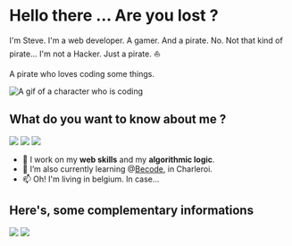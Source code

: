 # Hello there ... Are you lost ?

I'm Steve. I'm a web developer. A gamer. And a pirate. No. Not that kind of pirate... 
I'm not a Hacker. Just a pirate. :sailboat:

A pirate who loves coding some things.

<img src="https://media4.giphy.com/media/qgQUggAC3Pfv687qPC/giphy.gif?cid=ecf05e47h81ppw7g4hkephhsteu31hkp4iwclw83w2f8m5h3&rid=giphy.gif&ct=g" alt="A gif of a character who is coding">


## What do you want to know about me ?

<img src="https://img.shields.io/badge/A_junior-Web_Dev-informational?style=for-the-badge&logo=appveyor"> <img src="https://img.shields.io/badge/A_cool-Pirate-black?style=for-the-badge&logo=appveyor"> <img src="https://img.shields.io/badge/A crazy-rolist_Game_Master-red?style=for-the-badge&logo=appveyor">

- 🔭 I work on my **web skills** and my **algorithmic logic**.
- 🌱 I’m also currently learning @<a href="www.becode.org" target="_blank">Becode</a>, in Charleroi.
- 📫 Oh! I'm living in belgium. In case...


## Here's, some complementary informations

![](https://github-readme-stats.vercel.app/api?username=Grards&show_icons=true&theme=radical&count_private=true)
![](https://github-readme-stats.vercel.app/api/top-langs/?username=Grards&theme=radical&hide_langs_below=8&count_private=true) 

